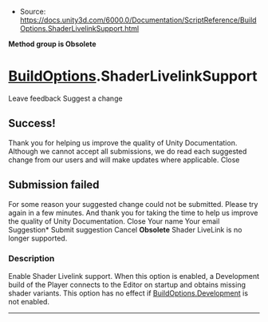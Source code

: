 * Source: https://docs.unity3d.com/6000.0/Documentation/ScriptReference/BuildOptions.ShaderLivelinkSupport.html

**Method group is Obsolete**   

#  [BuildOptions](https://docs.unity3d.com/6000.0/Documentation/ScriptReference/BuildOptions.html).ShaderLivelinkSupport
Leave feedback
Suggest a change
## Success!
Thank you for helping us improve the quality of Unity Documentation. Although we cannot accept all submissions, we do read each suggested change from our users and will make updates where applicable.
Close
## Submission failed
For some reason your suggested change could not be submitted. Please <a>try again</a> in a few minutes. And thank you for taking the time to help us improve the quality of Unity Documentation.
Close
Your name Your email Suggestion* Submit suggestion
Cancel
**Obsolete** Shader LiveLink is no longer supported.
### Description
Enable Shader Livelink support.
When this option is enabled, a Development build of the Player connects to the Editor on startup and obtains missing shader variants. This option has no effect if [BuildOptions.Development](https://docs.unity3d.com/6000.0/Documentation/ScriptReference/BuildOptions.Development.html) is not enabled.
* * *
